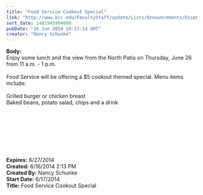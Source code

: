 ```yaml
---
title: "Food Service Cookout Special"
link: "http://www.kcc.edu/FacultyStaff/update/Lists/Announcements/DispForm.aspx?ID=1543"
sort_date: 1402945994000
pubDate: "16 Jun 2014 19:13:14 GMT"
creator: "Nancy Schunke"
---
```


<div><b>Body:</b> <div class="ExternalClass9B0E28375B554221A27F8C7980FA2F22">
<div>Enjoy some lunch and the view from the North Patio on Thursday, June 26 from 11 a.m. - 1 p.m.</div>
<div> </div>
<div>Food Service will be offering a $5 cookout themed special. Menu items include:</div>
<div> </div>
<div>Grilled burger or chicken breast</div>
<div>Baked beans, potato salad, chips and a drink</div>
<div> </div>
<div> </div>
<div> </div>
<div> </div>
<div> </div>
<div> </div>
<div> </div>
<div> </div></div></div>
<div><b>Expires:</b> 6/27/2014</div>
<div><b>Created:</b> 6/16/2014 2:13 PM</div>
<div><b>Created By:</b> Nancy Schunke</div>
<div><b>Start Date:</b> 6/17/2014</div>
<div><b>Title:</b> Food Service Cookout Special</div>

